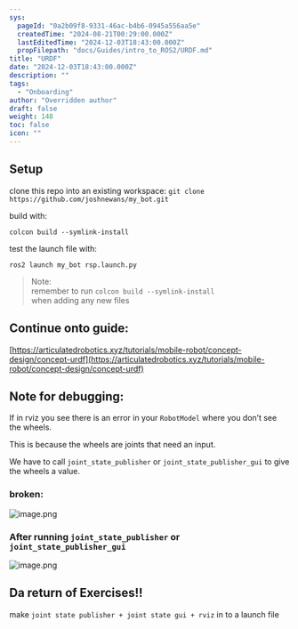 ```yaml
---
sys:
  pageId: "0a2b09f8-9331-46ac-b4b6-0945a556aa5e"
  createdTime: "2024-08-21T00:29:00.000Z"
  lastEditedTime: "2024-12-03T18:43:00.000Z"
  propFilepath: "docs/Guides/intro_to_ROS2/URDF.md"
title: "URDF"
date: "2024-12-03T18:43:00.000Z"
description: ""
tags:
  - "Onboarding"
author: "Overridden author"
draft: false
weight: 148
toc: false
icon: ""
---
```


## Setup

clone this repo into an existing workspace:
`git clone https://github.com/joshnewans/my_bot.git`

build with:

`colcon build --symlink-install`

test the launch file with:

`ros2 launch my_bot rsp.launch.py`

> Note:  
> remember to run `colcon build --symlink-install`  
> when adding any new files

## Continue onto guide:

[https://articulatedrobotics.xyz/tutorials/mobile-robot/concept-design/concept-urdf](https://articulatedrobotics.xyz/tutorials/mobile-robot/concept-design/concept-urdf)

## Note for debugging:

If in rviz you see there is an error in your `RobotModel` where you don’t see the wheels.

This is because the wheels are joints that need an input. 

We have to call `joint_state_publisher` or `joint_state_publisher_gui` to give the wheels a value.

### broken:

![image.png](https://prod-files-secure.s3.us-west-2.amazonaws.com/d518164a-d88e-44d1-a4ee-3adb3bd8bce0/96a1d089-1f17-4dbf-8563-f2aef56a4d37/image.png?X-Amz-Algorithm=AWS4-HMAC-SHA256&X-Amz-Content-Sha256=UNSIGNED-PAYLOAD&X-Amz-Credential=ASIAZI2LB466YP572YAE%2F20250308%2Fus-west-2%2Fs3%2Faws4_request&X-Amz-Date=20250308T200135Z&X-Amz-Expires=3600&X-Amz-Security-Token=IQoJb3JpZ2luX2VjEBoaCXVzLXdlc3QtMiJHMEUCIQC92LAQG7ZfHQaSw%2BTjgTpcJ345%2FyLusGTfDAOWJxfjEAIgPElL66DSm%2BhLBHQOdonE%2Byzv31pyrVmbscGRKG6dvA8q%2FwMIYxAAGgw2Mzc0MjMxODM4MDUiDAVlmcuxAhkWB%2FC%2FQircAzL5JG%2FUTUfS8jIMvPzgra7K%2BoDjh7YUK7myWj18bJUcNPBbhKIbPov%2B2yxm3aLKdAPFk92t9zmEJR0O3zo4756MxC%2BdAoQLCvUB093iTuxXXzhprBcYP03PapUn8VRzR4Nfuv12XGFIaQMr1%2B34GCromaBcVxbXCBzYid%2BFEHF4vQTFwGEG6JE9N0O%2BwT4%2FE%2BCdSP3O%2F%2B4z31CSWLC3ndjHoq6ckid%2FmXwfDNI5Vdm8TZ3Ke70XhrvfaIVF7Khmafeq9V%2FH6jjl35AhrVsD53wXMnKCKUvJ7uVC5ONQZH1TbatRcJy7bpAWCvcNK1owZw3JWoxhX8qnr1ok2Rk5jF8nPwUwlj0vS82LozQlH0GdEMjrEzUER%2B2MU81w8qv%2FeFMMt6nxJDWox2DcWZFYyF8%2B6g9Jy%2F1Bzdp%2BvyoR%2Bz7xiQrbnIgKiA69EOxKjQcAV1sH%2BxKWARa%2BRWHr5YtyJfJzPHWrdKk9iJ1jZfoIQADp9xAkzTNsENHP4McVhL0TVu%2Bf4CTDDfN5dGHMGRFXC6TUBqlG0AnOcXYoVrnJdCbVulnXSgLEXlO9XW24r9K%2FBRzf5L12BsfjEGoIa5pjepgylISFyGnK246%2F7fKH%2FY66C%2BBIgCogzwz5YK56MOmCsr4GOqUBLhBU2fP1lGFaF158RztI1e%2FK0wDEhB1tN1K4uNqnj%2BnuAf1BixuYq%2BG3SrZ2nX31hWd%2BKbIMPpgBI70%2FyowmVqPr4124xvDSAQZlqcVqCsu5LuN3iL%2B2cWVE4eaB6TxI%2FwzQZmvRP70LpWjtarbmIwNfuWDyIYIYSTLM86e8VmvF7w8SUfaOygF0KZoZosrDAJcQtygjT0n2U4dcWhCMh%2BD6fSKt&X-Amz-Signature=c900ba60c9ff954aa70d495f5cedef02ec76ae89e4289bd6ba3a22e69571dd32&X-Amz-SignedHeaders=host&x-id=GetObject)

### After running `joint_state_publisher` or `joint_state_publisher_gui`

![image.png](https://prod-files-secure.s3.us-west-2.amazonaws.com/d518164a-d88e-44d1-a4ee-3adb3bd8bce0/130c99c7-1b0b-4031-9953-844fc3950ff4/image.png?X-Amz-Algorithm=AWS4-HMAC-SHA256&X-Amz-Content-Sha256=UNSIGNED-PAYLOAD&X-Amz-Credential=ASIAZI2LB466YP572YAE%2F20250308%2Fus-west-2%2Fs3%2Faws4_request&X-Amz-Date=20250308T200135Z&X-Amz-Expires=3600&X-Amz-Security-Token=IQoJb3JpZ2luX2VjEBoaCXVzLXdlc3QtMiJHMEUCIQC92LAQG7ZfHQaSw%2BTjgTpcJ345%2FyLusGTfDAOWJxfjEAIgPElL66DSm%2BhLBHQOdonE%2Byzv31pyrVmbscGRKG6dvA8q%2FwMIYxAAGgw2Mzc0MjMxODM4MDUiDAVlmcuxAhkWB%2FC%2FQircAzL5JG%2FUTUfS8jIMvPzgra7K%2BoDjh7YUK7myWj18bJUcNPBbhKIbPov%2B2yxm3aLKdAPFk92t9zmEJR0O3zo4756MxC%2BdAoQLCvUB093iTuxXXzhprBcYP03PapUn8VRzR4Nfuv12XGFIaQMr1%2B34GCromaBcVxbXCBzYid%2BFEHF4vQTFwGEG6JE9N0O%2BwT4%2FE%2BCdSP3O%2F%2B4z31CSWLC3ndjHoq6ckid%2FmXwfDNI5Vdm8TZ3Ke70XhrvfaIVF7Khmafeq9V%2FH6jjl35AhrVsD53wXMnKCKUvJ7uVC5ONQZH1TbatRcJy7bpAWCvcNK1owZw3JWoxhX8qnr1ok2Rk5jF8nPwUwlj0vS82LozQlH0GdEMjrEzUER%2B2MU81w8qv%2FeFMMt6nxJDWox2DcWZFYyF8%2B6g9Jy%2F1Bzdp%2BvyoR%2Bz7xiQrbnIgKiA69EOxKjQcAV1sH%2BxKWARa%2BRWHr5YtyJfJzPHWrdKk9iJ1jZfoIQADp9xAkzTNsENHP4McVhL0TVu%2Bf4CTDDfN5dGHMGRFXC6TUBqlG0AnOcXYoVrnJdCbVulnXSgLEXlO9XW24r9K%2FBRzf5L12BsfjEGoIa5pjepgylISFyGnK246%2F7fKH%2FY66C%2BBIgCogzwz5YK56MOmCsr4GOqUBLhBU2fP1lGFaF158RztI1e%2FK0wDEhB1tN1K4uNqnj%2BnuAf1BixuYq%2BG3SrZ2nX31hWd%2BKbIMPpgBI70%2FyowmVqPr4124xvDSAQZlqcVqCsu5LuN3iL%2B2cWVE4eaB6TxI%2FwzQZmvRP70LpWjtarbmIwNfuWDyIYIYSTLM86e8VmvF7w8SUfaOygF0KZoZosrDAJcQtygjT0n2U4dcWhCMh%2BD6fSKt&X-Amz-Signature=dc603b92266dcf9e1b126916e078f646019d05c1a3eed0efb819f777dd63a639&X-Amz-SignedHeaders=host&x-id=GetObject)

## Da return of Exercises!!

make `joint state publisher + joint state gui + rviz` in to a launch file
